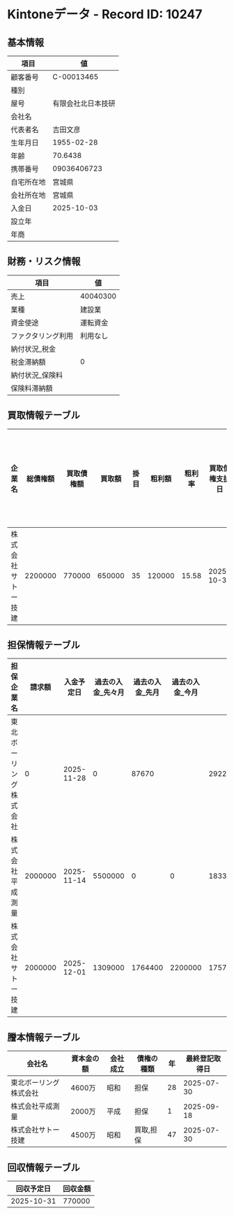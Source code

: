 # Kintoneデータ - Record ID: 10247

## 基本情報

| 項目 | 値 |
|------|----|
| 顧客番号 | C-00013465 |
| 種別 |  |
| 屋号 | 有限会社北日本技研 |
| 会社名 |  |
| 代表者名 | 吉田文彦 |
| 生年月日 | 1955-02-28 |
| 年齢 | 70.6438 |
| 携帯番号 | 09036406723 |
| 自宅所在地 | 宮城県 |
| 会社所在地 | 宮城県 |
| 入金日 | 2025-10-03 |
| 設立年 |  |
| 年商 |  |

## 財務・リスク情報

| 項目 | 値 |
|------|----|
| 売上 | 40040300 |
| 業種 | 建設業 |
| 資金使途 | 運転資金 |
| ファクタリング利用 | 利用なし |
| 納付状況_税金 |  |
| 税金滞納額 | 0 |
| 納付状況_保険料 |  |
| 保険料滞納額 |  |

## 買取情報テーブル

| 企業名 | 総債権額 | 買取債権額 | 買取額 | 掛目 | 粗利額 | 粗利率 | 買取債権支払日 | 状態 | 再契約の意思 | 再契約時買取債権額 | 再契約時買取額 | 再契約時粗利額 | 再契約粗利率 |
| --- | --- | --- | --- | --- | --- | --- | --- | --- | --- | --- | --- | --- | --- |
| 株式会社サトー技建 | 2200000 | 770000 | 650000 | 35 | 120000 | 15.58 | 2025-10-31 | 確定債権 | なし |  |  | 0 |  |

## 担保情報テーブル

| 担保企業名 | 請求額 | 入金予定日 | 過去の入金_先々月 | 過去の入金_先月 | 過去の入金_今月 | 平均 |
| --- | --- | --- | --- | --- | --- | --- |
| 東北ボーリング株式会社 | 0 | 2025-11-28 | 0 | 87670 |  | 29223.3333 |
| 株式会社平成測量 | 2000000 | 2025-11-14 | 5500000 | 0 | 0 | 1833333.3333 |
| 株式会社サトー技建 | 2000000 | 2025-12-01 | 1309000 | 1764400 | 2200000 | 1757800 |

## 謄本情報テーブル

| 会社名 | 資本金の額 | 会社成立 | 債権の種類 | 年 | 最終登記取得日 |
| --- | --- | --- | --- | --- | --- |
| 東北ボーリング株式会社 | 4600万 | 昭和 | 担保 | 28 | 2025-07-30 |
| 株式会社平成測量 | 2000万 | 平成 | 担保 | 1 | 2025-09-18 |
| 株式会社サトー技建 | 4500万 | 昭和 | 買取,担保 | 47 | 2025-07-30 |

## 回収情報テーブル

| 回収予定日 | 回収金額 |
| --- | --- |
| 2025-10-31 | 770000 |
